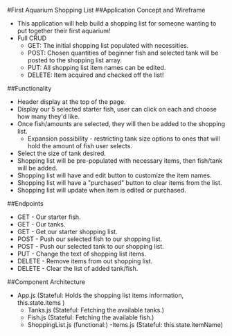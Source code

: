#First Aquarium Shopping List
##Application Concept and Wireframe

 - This application will help build a shopping list for someone wanting to put together their first aquarium!
 - Full CRUD
    - GET: The initial shopping list populated with necessities. 
    - POST: Chosen quantities of beginner fish and selected tank will be posted to the shopping list array.
    - PUT: All shopping list item names can be edited. 
    - DELETE: Item acquired and checked off the list!
   
##Functionality
- Header display at the top of the page. 
- Display our 5 selected starter fish, user can click on each and choose how many they'd like. 
- Once fish/amounts are selected, they will then be added to the shopping list.
    - Expansion possibility - restricting tank size options to ones that will hold the amount of fish user selects. 
- Select the size of tank desired. 
- Shopping list will be pre-populated with necessary items, then fish/tank will be added. 
- Shopping list will have and edit button to customize the item names.
- Shopping list will have a "purchased" button to clear items from the list. 
- Shopping list will update when item is edited or purchased. 

##Endpoints
- GET - Our starter fish.
- GET - Our tanks. 
- GET - Get our starter shopping list. 
- POST - Push our selected fish to our shopping list.
- POST - Push our selected tank to our shopping list.
- PUT - Change the text of shopping list items. 
- DELETE - Remove items from out shopping list. 
- DELETE - Clear the list of added tank/fish. 

##Component Architecture
- App.js (Stateful: Holds the shopping list items information, this.state.items )
    - Tanks.js (Stateful: Fetching the available tanks.)
    - Fish.js (Stateful: Fetching the available fish.)
    - ShoppingList.js (functional:)
        -Items.js (Stateful: this.state.itemName)